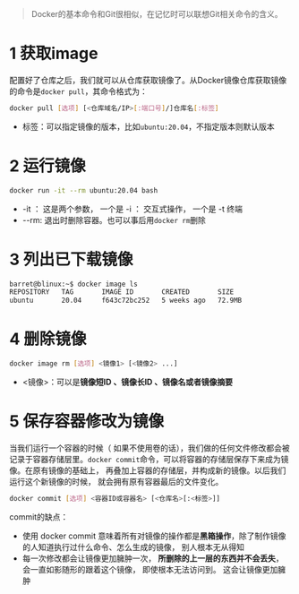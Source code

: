> Docker的基本命令和Git很相似，在记忆时可以联想Git相关命令的含义。


# 1 获取image
配置好了仓库之后，我们就可以从仓库获取镜像了。从Docker镜像仓库获取镜像的命令是`docker pull`，其命令格式为：
```bash
docker pull [选项] [<仓库域名/IP>[:端口号]/]仓库名[:标签]
```

- 标签：可以指定镜像的版本，比如`ubuntu:20.04`，不指定版本则默认版本

# 2 运行镜像
```bash
docker run -it --rm ubuntu:20.04 bash
```

- -it ： 这是两个参数， 一个是 -i ： 交互式操作， 一个是 -t 终端
- --rm: 退出时删除容器。也可以事后用`docker rm`删除

# 3 列出已下载镜像
```bash
barret@blinux:~$ docker image ls
REPOSITORY   TAG       IMAGE ID       CREATED       SIZE
ubuntu       20.04     f643c72bc252   5 weeks ago   72.9MB
```

# 4 删除镜像
```bash
docker image rm [选项] <镜像1> [<镜像2> ...]
```

- <镜像>：可以是**镜像短ID 、镜像长ID 、镜像名或者镜像摘要**

# 5 保存容器修改为镜像
当我们运行一个容器的时候（ 如果不使用卷的话），我们做的任何文件修改都会被记录于容器存储层里。`docker commit`命令，可以将容器的存储层保存下来成为镜像。在原有镜像的基础上， 再叠加上容器的存储层，并构成新的镜像。以后我们运行这个新镜像的时候， 就会拥有原有容器最后的文件变化。
```bash
docker commit [选项] <容器ID或容器名> [<仓库名>[:<标签>]]
```

commit的缺点：

- 使用 docker commit 意味着所有对镜像的操作都是**黑箱操作**，除了制作镜像的人知道执行过什么命令、怎么生成的镜像， 别人根本无从得知
- 每一次修改都会让镜像更加臃肿一次， **所删除的上一层的东西并不会丢失**， 会一直如影随形的跟着这个镜像， 即使根本无法访问到。 这会让镜像更加臃肿
